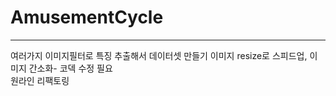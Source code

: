 # AmusementCycle
-------
여러가지 이미지필터로 특징 추출해서 데이터셋 만들기 
이미지 resize로 스피드업, 이미지 간소화- 코덱 수정 필요  
원라인 리팩토링   
